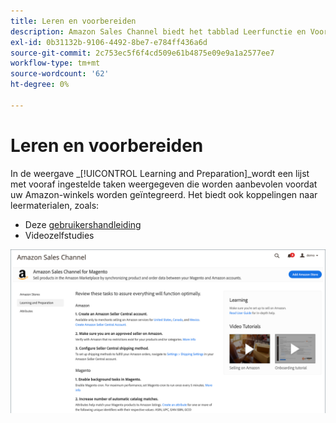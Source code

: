 ```yaml
---
title: Leren en voorbereiden
description: Amazon Sales Channel biedt het tabblad Leerfunctie en Voorbereidingsweergave, zodat u gemakkelijk toegang hebt tot een lijst met instellingstaken en informatiebronnen.
exl-id: 0b31132b-9106-4492-8be7-e784ff436a6d
source-git-commit: 2c753ec5f6f4cd509e61b4875e09e9a1a2577ee7
workflow-type: tm+mt
source-wordcount: '62'
ht-degree: 0%

---
```


# Leren en voorbereiden

In de weergave _[!UICONTROL Learning and Preparation]_wordt een lijst met vooraf ingestelde taken weergegeven die worden aanbevolen voordat uw Amazon-winkels worden geïntegreerd. Het biedt ook koppelingen naar leermaterialen, zoals:

- Deze [gebruikershandleiding](./overview.md)
- Videozelfstudies

![Leerfunctie en voorbereidingsweergave](assets/learning-preparation.png)
